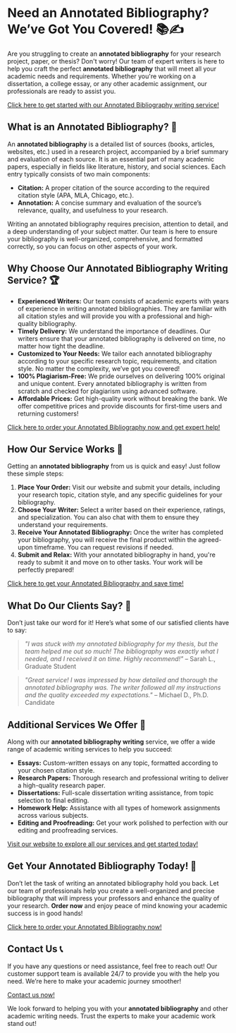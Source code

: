 # Need an Annotated Bibliography? We’ve Got You Covered! 📚✍️

Are you struggling to create an **annotated bibliography** for your research project, paper, or thesis? Don't worry! Our team of expert writers is here to help you craft the perfect **annotated bibliography** that will meet all your academic needs and requirements. Whether you're working on a dissertation, a college essay, or any other academic assignment, our professionals are ready to assist you.

[Click here to get started with our Annotated Bibliography writing service!](https://tinyurl.com/topessay?keyword=annotated+bibliogrphy)

## What is an Annotated Bibliography? 📖

An **annotated bibliography** is a detailed list of sources (books, articles, websites, etc.) used in a research project, accompanied by a brief summary and evaluation of each source. It is an essential part of many academic papers, especially in fields like literature, history, and social sciences. Each entry typically consists of two main components:

- **Citation:** A proper citation of the source according to the required citation style (APA, MLA, Chicago, etc.).
- **Annotation:** A concise summary and evaluation of the source’s relevance, quality, and usefulness to your research.

Writing an annotated bibliography requires precision, attention to detail, and a deep understanding of your subject matter. Our team is here to ensure your bibliography is well-organized, comprehensive, and formatted correctly, so you can focus on other aspects of your work.

## Why Choose Our Annotated Bibliography Writing Service? 🏆

- **Experienced Writers:** Our team consists of academic experts with years of experience in writing annotated bibliographies. They are familiar with all citation styles and will provide you with a professional and high-quality bibliography.
- **Timely Delivery:** We understand the importance of deadlines. Our writers ensure that your annotated bibliography is delivered on time, no matter how tight the deadline.
- **Customized to Your Needs:** We tailor each annotated bibliography according to your specific research topic, requirements, and citation style. No matter the complexity, we’ve got you covered!
- **100% Plagiarism-Free:** We pride ourselves on delivering 100% original and unique content. Every annotated bibliography is written from scratch and checked for plagiarism using advanced software.
- **Affordable Prices:** Get high-quality work without breaking the bank. We offer competitive prices and provide discounts for first-time users and returning customers!

[Click here to order your Annotated Bibliography now and get expert help!](https://tinyurl.com/topessay?keyword=annotated+bibliogrphy)

## How Our Service Works 📝

Getting an **annotated bibliography** from us is quick and easy! Just follow these simple steps:

1. **Place Your Order:** Visit our website and submit your details, including your research topic, citation style, and any specific guidelines for your bibliography.
2. **Choose Your Writer:** Select a writer based on their experience, ratings, and specialization. You can also chat with them to ensure they understand your requirements.
3. **Receive Your Annotated Bibliography:** Once the writer has completed your bibliography, you will receive the final product within the agreed-upon timeframe. You can request revisions if needed.
4. **Submit and Relax:** With your annotated bibliography in hand, you're ready to submit it and move on to other tasks. Your work will be perfectly prepared!

[Click here to get your Annotated Bibliography and save time!](https://tinyurl.com/topessay?keyword=annotated+bibliogrphy)

## What Do Our Clients Say? 💬

Don’t just take our word for it! Here’s what some of our satisfied clients have to say:

> _"I was stuck with my annotated bibliography for my thesis, but the team helped me out so much! The bibliography was exactly what I needed, and I received it on time. Highly recommend!"_ – Sarah L., Graduate Student

> _"Great service! I was impressed by how detailed and thorough the annotated bibliography was. The writer followed all my instructions and the quality exceeded my expectations."_ – Michael D., Ph.D. Candidate

## Additional Services We Offer 🚀

Along with our **annotated bibliography writing** service, we offer a wide range of academic writing services to help you succeed:

- **Essays:** Custom-written essays on any topic, formatted according to your chosen citation style.
- **Research Papers:** Thorough research and professional writing to deliver a high-quality research paper.
- **Dissertations:** Full-scale dissertation writing assistance, from topic selection to final editing.
- **Homework Help:** Assistance with all types of homework assignments across various subjects.
- **Editing and Proofreading:** Get your work polished to perfection with our editing and proofreading services.

[Visit our website to explore all our services and get started today!](https://tinyurl.com/topessay?keyword=annotated+bibliogrphy)

## Get Your Annotated Bibliography Today! 📅

Don’t let the task of writing an annotated bibliography hold you back. Let our team of professionals help you create a well-organized and precise bibliography that will impress your professors and enhance the quality of your research. **Order now** and enjoy peace of mind knowing your academic success is in good hands!

[Click here to order your Annotated Bibliography now!](https://tinyurl.com/topessay?keyword=annotated+bibliogrphy)

## Contact Us 📞

If you have any questions or need assistance, feel free to reach out! Our customer support team is available 24/7 to provide you with the help you need. We’re here to make your academic journey smoother!

[Contact us now!](https://tinyurl.com/topessay?keyword=annotated+bibliogrphy)

We look forward to helping you with your **annotated bibliography** and other academic writing needs. Trust the experts to make your academic work stand out!
